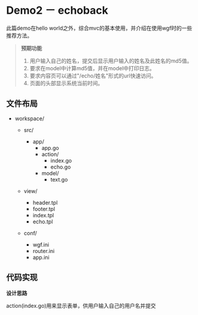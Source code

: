 # Demo2 － echoback

此篇demo在hello world之外，综合mvc的基本使用，并介绍在使用wgf时的一些推荐方法。

> **预期功能**
>
> 1. 用户输入自己的姓名，提交后显示用户输入的姓名及此姓名的md5值。
> 2. 要求在model中计算md5值，并在model中打印日志。
> 3. 要求内容页可以通过"/echo/姓名"形式的url快速访问。
> 4. 页面的头部显示系统当前时间。

## 文件布局

* workspace/
	* src/
		* app/
			* app.go
			* action/
				* index.go
				* echo.go
			* model/
				* text.go
	* view/
		* header.tpl
		* footer.tpl
		* index.tpl
		* echo.tpl
	
	* conf/
		* wgf.ini
		* router.ini
		* app.ini

## 代码实现

**设计思路**

action(index.go)用来显示表单，供用户输入自己的用户名并提交

	
	

